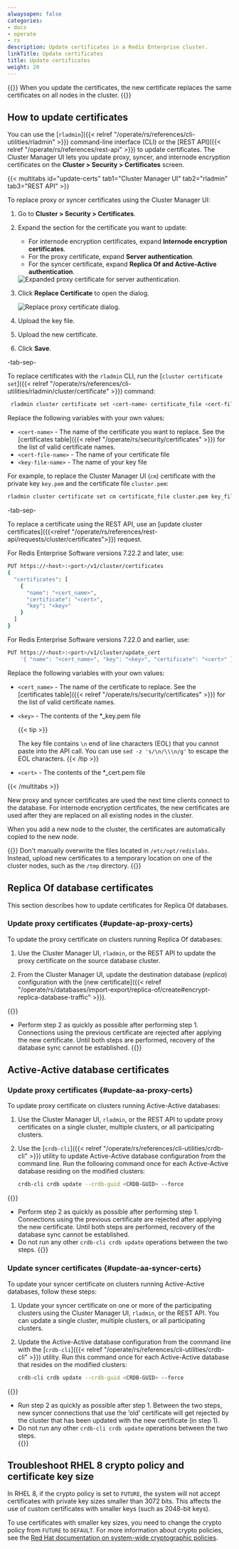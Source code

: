 ```yaml
---
alwaysopen: false
categories:
- docs
- operate
- rs
description: Update certificates in a Redis Enterprise cluster.
linkTitle: Update certificates
title: Update certificates
weight: 20
---
```


{{<warning>}}
When you update the certificates, the new certificate replaces the same certificates on all nodes in the cluster.
{{</warning>}}

## How to update certificates

You can use the [`rladmin`]({{< relref "/operate/rs/references/cli-utilities/rladmin" >}}) command-line interface (CLI) or the [REST API]({{< relref "/operate/rs/references/rest-api" >}}) to update certificates. The Cluster Manager UI lets you update proxy, syncer, and internode encryption certificates on the **Cluster > Security > Certificates** screen.

{{< multitabs id="update-certs" 
tab1="Cluster Manager UI"
tab2="rladmin"
tab3="REST API" >}}

To replace proxy or syncer certificates using the Cluster Manager UI:

1. Go to **Cluster > Security > Certificates**.

1. Expand the section for the certificate you want to update:
    - For internode encryption certificates, expand **Internode encryption certificates**.
    - For the proxy certificate, expand **Server authentication**.
    - For the syncer certificate, expand **Replica Of and Active-Active authentication**.

    <img src="../../../../../images/rs/screenshots/cluster/security-certs-with-ine-expand-proxy-cert.png" alt="Expanded proxy certificate for server authentication.">

1. Click **Replace Certificate** to open the dialog.

    <img src="../../../../../images/rs/screenshots/cluster/security-replace-proxy-cert.png" alt="Replace proxy certificate dialog.">

1. Upload the key file.

1. Upload the new certificate.

1. Click **Save**.

-tab-sep-

To replace certificates with the `rladmin` CLI, run the [`cluster certificate set`]({{< relref "/operate/rs/references/cli-utilities/rladmin/cluster/certificate" >}}) command:

```sh
 rladmin cluster certificate set <cert-name> certificate_file <cert-file-name>.pem key_file <key-file-name>.pem
```

Replace the following variables with your own values:

- `<cert-name>` - The name of the certificate you want to replace. See the [certificates table]({{< relref "/operate/rs/security/certificates" >}}) for the list of valid certificate names.
- `<cert-file-name>` - The name of your certificate file
- `<key-file-name>` - The name of your key file

For example, to replace the Cluster Manager UI (`cm`) certificate with the private key `key.pem` and the certificate file `cluster.pem`:

```sh
rladmin cluster certificate set cm certificate_file cluster.pem key_file key.pem
```

-tab-sep-

To replace a certificate using the REST API, use an [update cluster certificates]({{<relref "/operate/rs/references/rest-api/requests/cluster/certificates">}}) request.

For Redis Enterprise Software versions 7.22.2 and later, use:

```sh
PUT https://<host>:<port>/v1/cluster/certificates
{
  "certificates": [
    {
      "name": "<cert_name>",
      "certificate": "<cert>",
      "key": "<key>"
    }
  ]
}
```

For Redis Enterprise Software versions 7.22.0 and earlier, use:

```sh
PUT https://<host>:<port>/v1/cluster/update_cert
    '{ "name": "<cert_name>", "key": "<key>", "certificate": "<cert>" }'
```

Replace the following variables with your own values:

- `<cert_name>` - The name of the certificate to replace. See the [certificates table]({{< relref "/operate/rs/security/certificates" >}}) for the list of valid certificate names.
- `<key>` - The contents of the \*\_key.pem file

    {{< tip >}}

  The key file contains `\n` end of line characters (EOL) that you cannot paste into the API call.
  You can use `sed -z 's/\n/\\\n/g'` to escape the EOL characters.
  {{< /tip >}}

- `<cert>` - The contents of the \*\_cert.pem file

{{< /multitabs >}}

New proxy and syncer certificates are used the next time clients connect to the database. For internode encryption certificates, the new certificates are used after they are replaced on all existing nodes in the cluster.

When you add a new node to the cluster, the certificates are automatically copied to the new node.

{{<note>}}
Don't manually overwrite the files located in `/etc/opt/redislabs`. Instead, upload new certificates to a temporary location on one of the cluster nodes, such as the `/tmp` directory.
{{</note>}}

## Replica Of database certificates

This section describes how to update certificates for Replica Of databases.

### Update proxy certificates {#update-ap-proxy-certs}

To update the proxy certificate on clusters running Replica Of databases:

1. Use the Cluster Manager UI, `rladmin`, or the REST API to update the proxy certificate on the source database cluster.

1. From the Cluster Manager UI, update the destination database (_replica_) configuration with the [new certificate]({{< relref "/operate/rs/databases/import-export/replica-of/create#encrypt-replica-database-traffic" >}}).

{{<note>}}
- Perform step 2 as quickly as possible after performing step 1.  Connections using the previous certificate are rejected after applying the new certificate.  Until both steps are performed, recovery of the database sync cannot be established.
{{</note>}}

## Active-Active database certificates

### Update proxy certificates {#update-aa-proxy-certs}

To update proxy certificate on clusters running Active-Active databases:

1. Use the Cluster Manager UI, `rladmin`, or the REST API to update proxy certificates on a single cluster, multiple clusters, or all participating clusters.

1. Use the [`crdb-cli`]({{< relref "/operate/rs/references/cli-utilities/crdb-cli" >}}) utility to update Active-Active database configuration from the command line. Run the following command once for each Active-Active database residing on the modified clusters:

    ```sh
    crdb-cli crdb update --crdb-guid <CRDB-GUID> --force
    ```

{{<note>}}
- Perform step 2 as quickly as possible after performing step 1.  Connections using the previous certificate are rejected after applying the new certificate.  Until both steps are performed, recovery of the database sync cannot be established.<br/>
- Do not run any other `crdb-cli crdb update` operations between the two steps.
{{</note>}}

### Update syncer certificates {#update-aa-syncer-certs}

To update your syncer certificate on clusters running Active-Active databases, follow these steps:

1. Update your syncer certificate on one or more of the participating clusters using the Cluster Manager UI, `rladmin`, or the REST API. You can update a single cluster, multiple clusters, or all participating clusters.

1. Update the Active-Active database configuration from the command line with the [`crdb-cli`]({{< relref "/operate/rs/references/cli-utilities/crdb-cli" >}}) utility. Run this command once for each Active-Active database that resides on the modified clusters:

    ```sh
    crdb-cli crdb update --crdb-guid <CRDB-GUID> --force
    ```

{{<note>}}
- Run step 2 as quickly as possible after step 1. Between the two steps, new syncer connections that use the ‘old’ certificate will get rejected by the cluster that has been updated with the new certificate (in step 1).<br/>
- Do not run any other `crdb-cli crdb update` operations between the two steps.<br/>
{{</note>}}

## Troubleshoot RHEL 8 crypto policy and certificate key size

In RHEL 8, if the crypto policy is set to `FUTURE`, the system will not accept certificates with private key sizes smaller than 3072 bits. This affects the use of custom certificates with smaller keys (such as 2048-bit keys).

To use certificates with smaller key sizes, you need to change the crypto policy from `FUTURE` to `DEFAULT`. For more information about crypto policies, see the [Red Hat documentation on system-wide cryptographic policies](https://access.redhat.com/documentation/en-us/red_hat_enterprise_linux/8/html/security_hardening/using-the-system-wide-cryptographic-policies_security-hardening).
